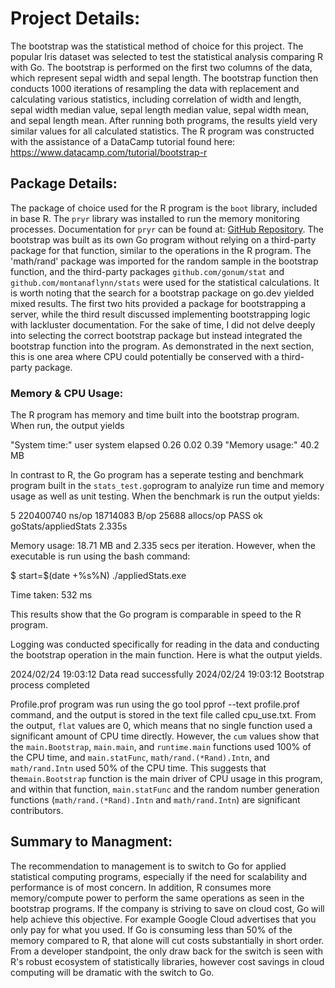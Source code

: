 # Project Details:

The bootstrap was the statistical method of choice for this project. The popular Iris dataset was selected to test the statistical analysis comparing R with Go. The bootstrap is performed on the first two columns of the data, which represent sepal width and sepal length. The bootstrap function then conducts 1000 iterations of resampling the data with replacement and calculating various statistics, including correlation of width and length, sepal width median value, sepal length median value, sepal width mean, and sepal length mean. After running both programs, the results yield very similar values for all calculated statistics. The R program was constructed with the assistance of a DataCamp tutorial found here: https://www.datacamp.com/tutorial/bootstrap-r

## Package Details:

The package of choice used for the R program is the `boot` library, included in base R. The `pryr` library was installed to run the memory monitoring processes. Documentation for `pryr` can be found at: [GitHub Repository](https://github.com/hadley/pryr). The bootstrap was built as its own Go program without relying on a third-party package for that function, similar to the operations in the R program. The 'math/rand' package was imported for the random sample in the bootstrap function, and the third-party packages `github.com/gonum/stat` and `github.com/montanaflynn/stats` were used for the statistical calculations. It is worth noting that the search for a bootstrap package on go.dev yielded mixed results. The first two hits provided a package for bootstrapping a server, while the third result discussed implementing bootstrapping logic with lackluster documentation. For the sake of time, I did not delve deeply into selecting the correct bootstrap package but instead integrated the bootstrap function into the program. As demonstrated in the next section, this is one area where CPU could potentially be conserved with a third-party package.

### Memory & CPU Usage:

The R program has memory and time built into the bootstrap program. When run, the output yields

"System time:"
   user  system elapsed
   0.26    0.02    0.39
"Memory usage:"
40.2 MB

In contrast to R, the Go program has a seperate testing and benchmark program built in the `stats_test.go`program to analyize run time and memory usage as well as unit testing. When the benchmark is run the output yields:

5	 220400740 ns/op	18714083 B/op	   25688 allocs/op
PASS
ok  	goStats/appliedStats	2.335s

Memory usage: 18.71 MB and 2.335 secs per iteration. However, when the executable is run using the bash command:

$ start=$(date +%s%N)
./appliedStats.exe

Time taken: 532 ms

This results show that the Go program is comparable in speed to the R program.

Logging was conducted specifically for reading in the data and conducting the bootstrap operation in the main function. Here is what the output yields.

2024/02/24 19:03:12 Data read successfully
2024/02/24 19:03:12 Bootstrap process completed

Profile.prof program was run using the go tool pprof --text profile.prof command, and the output is stored in the text file called cpu_use.txt. From the output, `flat` values are 0, which means that no single function used a significant amount of CPU time directly. However, the `cum` values show that the `main.Bootstrap`, `main.main`, and `runtime.main` functions used 100% of the CPU time, and `main.statFunc`, `math/rand.(*Rand).Intn`, and `math/rand.Intn` used 50% of the CPU time. This suggests that the`main.Bootstrap` function is the main driver of CPU usage in this program, and within that function, `main.statFunc` and the random number generation functions (`math/rand.(*Rand).Intn` and `math/rand.Intn`) are significant contributors.

## Summary to Managment:

The recommendation to management is to switch to Go for applied statistical computing programs, especially if the need for scalability and performance is of most concern. In addition, R consumes more memory/compute power to perform the same operations as seen in the bootstrap programs. If the company is striving to save on cloud cost, Go will help achieve this objective. For example Google Cloud advertises that you only pay for what you used. If Go is consuming less than 50% of the memory compared to R, that alone will cut costs substantially in short order. From a developer standpoint, the only draw back for the switch is seen with R's robust ecosystem of statistically libraries, however cost savings in cloud computing will be dramatic with the switch to Go.